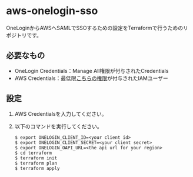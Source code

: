 # aws-onelogin-sso

OneLoginからAWSへSAMLでSSOするための設定をTerraformで行うためのリポジトリです。

## 必要なもの
- OneLogin Credentials：Manage All権限が付与されたCredentials
- AWS Credentials：最低限[こちらの権限](policy.json)が付与されたIAMユーザー


## 設定
1. AWS Credentialsを入力してください。

2. 以下のコマンドを実行してください。
    ```shell
    $ export ONELOGIN_CLIENT_ID=<your client id>
    $ export ONELOGIN_CLIENT_SECRET=<your client secret>
    $ export ONELOGIN_OAPI_URL=<the api url for your region>
    $ cd terraform
    $ terraform init
    $ terraform plan
    $ terraform apply
    ```